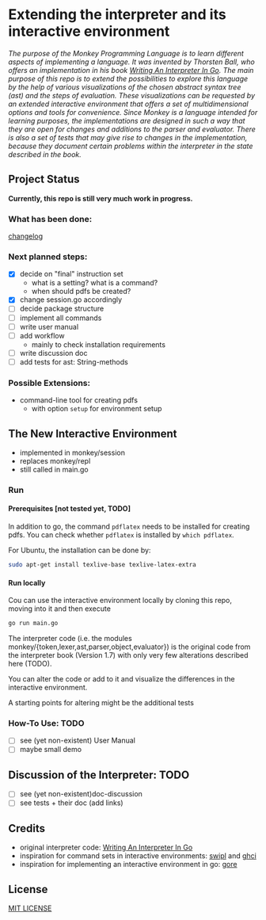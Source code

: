 # Extending the interpreter and its interactive environment

_The purpose of the Monkey Programming Language is to learn different aspects of implementing a language. It was invented by Thorsten Ball, who offers an implementation in his book [Writing An Interpreter In Go](https://interpreterbook.com/).
The main purpose of this repo is to extend the possibilities to explore this language by the help of various visualizations of the chosen abstract syntax tree (ast) and the steps of evaluation. These visualizations can be requested by an extended interactive environment that offers a set of multidimensional options and tools for convenience.
Since Monkey is a language intended for learning purposes, the implementations are designed in such a way that they are open for changes and additions to the parser and evaluator. There is also a set of tests that may give rise to changes in the implementation, because they document certain problems within the interpreter in the state described in the book._

## Project Status

**Currently, this repo is still very much work in progress.**

### What has been done: 
[changelog](changelog.md)

### Next planned steps:

- [X] decide on "final" instruction set
  - what is a setting? what is a command?
  - when should pdfs be created?
- [X] change session.go accordingly
- [ ] decide package structure
- [ ] implement all commands
- [ ] write user manual
- [ ] add workflow 
    - mainly to check installation requirements
- [ ] write discussion doc 
- [ ] add tests for ast: String-methods

### Possible Extensions:

- command-line tool for creating pdfs 
  - with option `setup` for environment setup

## The New Interactive Environment

- implemented in monkey/session
- replaces monkey/repl
- still called in main.go

### Run

#### Prerequisites [not tested yet, TODO]

In addition to go,  the command `pdflatex` needs to be installed for creating pdfs. 
You can check whether `pdflatex` is installed by `which pdflatex`.


For Ubuntu, the installation can be done by:

```sh
sudo apt-get install texlive-base texlive-latex-extra
```


#### Run locally

Cou can use the interactive environment locally by cloning this repo, moving into it and then execute

```sh
go run main.go
```

The interpreter code (i.e. the modules monkey/{token,lexer,ast,parser,object,evaluator}) is the original code from the interpreter book (Version 1.7) with only very few alterations described here (TODO).

You can alter the code or add to it and visualize the differences in the interactive environment.

A starting points for altering might be the additional tests

### How-To Use: TODO 

- [ ] see (yet non-existent) User Manual
- [ ] maybe small demo

## Discussion of the Interpreter: TODO 
- [ ] see (yet non-existent)doc-discussion
- [ ] see tests + their doc (add links)

## Credits 
- original interpreter code: [Writing An Interpreter In Go](https://interpreterbook.com/)
- inspiration for command sets in interactive environments: 
 [swipl](https://www.swi-prolog.org/) and
 [ghci](https://downloads.haskell.org/~ghc/latest/docs/html/users_guide/ghci.html#ghci-commands) 
- inspiration for implementing an interactive environment in go: [gore](https://github.com/motemen/gore) 

## License

[MIT LICENSE](LICENSE)

